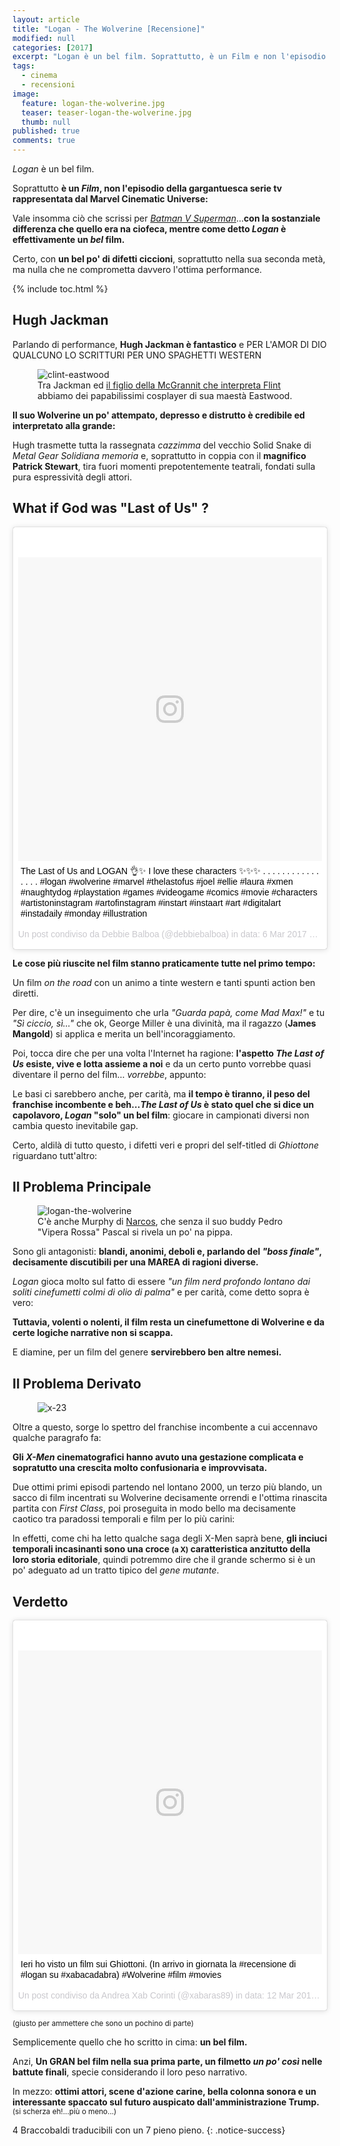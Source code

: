 ```yaml
---
layout: article
title: "Logan - The Wolverine [Recensione]"
modified: null
categories: [2017]
excerpt: "Logan è un bel film. Soprattutto, è un Film e non l'episodio della gargantuesca serie tv rappresentata dal Marvel Cinematic Universe: vale insomma ciò che scrissi per Batman V Superman...."
tags:
  - cinema
  - recensioni
image: 
  feature: logan-the-wolverine.jpg
  teaser: teaser-logan-the-wolverine.jpg
  thumb: null
published: true
comments: true
---
```


_Logan_ è un bel film. 

Soprattutto **è un _Film_, non l'episodio della gargantuesca serie tv rappresentata dal Marvel Cinematic Universe:** 

Vale insomma ciò che scrissi per [_Batman V Superman_](http://xabacadabra.com/2016/batman-v-superman-dawn-of-justice-recensione/)...**con la sostanziale differenza che quello era na ciofeca, mentre come detto _Logan_ è effettivamente un _bel_ film.**

Certo, con **un bel po' di difetti ciccioni**, soprattutto nella sua seconda metà, ma nulla che ne comprometta davvero l'ottima performance.

{% include toc.html %} 

## Hugh Jackman 

Parlando di performance, **Hugh Jackman è fantastico** e PER L'AMOR DI DIO QUALCUNO LO SCRITTURI PER UNO SPAGHETTI WESTERN

<figure>
	<img src='https://crackedrearviewer.files.wordpress.com/2017/02/gbu4.jpg' alt='clint-eastwood'>
	<figcaption>Tra Jackman ed <a href='http://xabacadabra.com/2014/black-sails-recensione/'> il figlio della McGrannit che interpreta Flint</a> abbiamo dei papabilissimi cosplayer di sua maestà Eastwood.</figcaption>
</figure> 

**Il suo Wolverine un po' attempato, depresso e distrutto è credibile ed interpretato alla grande:** 

Hugh trasmette tutta la rassegnata _cazzimma_ del vecchio Solid Snake di _Metal Gear Solidiana memoria_ e, soprattutto in coppia con il **magnifico Patrick Stewart**, tira fuori momenti prepotentemente teatrali, fondati sulla pura espressività degli attori.

## What if God was "Last of Us" ?

<blockquote class="instagram-media" data-instgrm-captioned data-instgrm-version="7" style=" background:#FFF; border:0; border-radius:3px; box-shadow:0 0 1px 0 rgba(0,0,0,0.5),0 1px 10px 0 rgba(0,0,0,0.15); margin: 1px; max-width:658px; padding:0; width:99.375%; width:-webkit-calc(100% - 2px); width:calc(100% - 2px);"><div style="padding:8px;"> <div style=" background:#F8F8F8; line-height:0; margin-top:40px; padding:50.0% 0; text-align:center; width:100%;"> <div style=" background:url(data:image/png;base64,iVBORw0KGgoAAAANSUhEUgAAACwAAAAsCAMAAAApWqozAAAABGdBTUEAALGPC/xhBQAAAAFzUkdCAK7OHOkAAAAMUExURczMzPf399fX1+bm5mzY9AMAAADiSURBVDjLvZXbEsMgCES5/P8/t9FuRVCRmU73JWlzosgSIIZURCjo/ad+EQJJB4Hv8BFt+IDpQoCx1wjOSBFhh2XssxEIYn3ulI/6MNReE07UIWJEv8UEOWDS88LY97kqyTliJKKtuYBbruAyVh5wOHiXmpi5we58Ek028czwyuQdLKPG1Bkb4NnM+VeAnfHqn1k4+GPT6uGQcvu2h2OVuIf/gWUFyy8OWEpdyZSa3aVCqpVoVvzZZ2VTnn2wU8qzVjDDetO90GSy9mVLqtgYSy231MxrY6I2gGqjrTY0L8fxCxfCBbhWrsYYAAAAAElFTkSuQmCC); display:block; height:44px; margin:0 auto -44px; position:relative; top:-22px; width:44px;"></div></div> <p style=" margin:8px 0 0 0; padding:0 4px;"> <a href="https://www.instagram.com/p/BRUIeGVhaof/" style=" color:#000; font-family:Arial,sans-serif; font-size:14px; font-style:normal; font-weight:normal; line-height:17px; text-decoration:none; word-wrap:break-word;" target="_blank">The Last of Us and LOGAN 👌✨ I love these characters ✨✨✨ . . . . . . . . . . . . . . . . #logan #wolverine #marvel #thelastofus #joel #ellie #laura #xmen #naughtydog #playstation #games #videogame #comics #movie #characters #artistoninstagram #artofinstagram #instart #instaart #art #digitalart #instadaily #monday #illustration</a></p> <p style=" color:#c9c8cd; font-family:Arial,sans-serif; font-size:14px; line-height:17px; margin-bottom:0; margin-top:8px; overflow:hidden; padding:8px 0 7px; text-align:center; text-overflow:ellipsis; white-space:nowrap;">Un post condiviso da Debbie Balboa (@debbiebalboa) in data: <time style=" font-family:Arial,sans-serif; font-size:14px; line-height:17px;" datetime="2017-03-06T23:08:46+00:00">6 Mar 2017 alle ore 15:08 PST</time></p></div></blockquote>
<script async defer src="//platform.instagram.com/en_US/embeds.js"></script>

**Le cose più riuscite nel film stanno praticamente tutte nel primo tempo:**

Un film _on the road_ con un animo a tinte western e tanti spunti action ben diretti.

Per dire, c'è un inseguimento che urla _"Guarda papà, come Mad Max!"_ e tu _"Sì ciccio, sì..."_ che ok, George Miller è una divinità, ma il ragazzo (**James Mangold**) si applica e merita un bell'incoraggiamento.

Poi, tocca dire che per una volta l'Internet ha ragione: **l'aspetto _The Last of Us_ esiste, vive e lotta assieme a noi** e da un certo punto vorrebbe quasi diventare il perno del film... _vorrebbe_, appunto: 

Le basi ci sarebbero anche, per carità, ma **il tempo è tiranno, il peso del franchise incombente e beh..._The Last of Us_ è stato quel che si dice un capolavoro, _Logan_ "solo" un bel film**: giocare in campionati diversi non cambia questo inevitabile gap.

Certo, aldilà di tutto questo, i difetti veri e propri del self-titled di _Ghiottone_ riguardano tutt'altro: 

## Il Problema Principale

<figure>
<img src='https://scontent-mxp1-1.xx.fbcdn.net/v/t31.0-8/17015640_679216565583899_8634977701366976455_o.jpg?oh=af057e6de48801672f4311a6311d176c&oe=5963117B' alt='logan-the-wolverine'>
<figcaption>C'è anche Murphy di <a href='http://xabacadabra.com/2015/narcos-recensione/'>Narcos</a>, che senza il suo buddy Pedro "Vipera Rossa" Pascal si rivela un po' na pippa.
</figcaption>
</figure> 

Sono gli antagonisti: **blandi, anonimi, deboli e, parlando del _"boss finale"_, decisamente discutibili per una MAREA di ragioni diverse.**

_Logan_ gioca molto sul fatto di essere _"un film nerd profondo lontano dai soliti cinefumetti colmi di olio di palma"_ e per carità, come detto sopra è vero: 

**Tuttavia, volenti o nolenti, il film resta un cinefumettone di Wolverine e da certe logiche narrative non si scappa.** 

E diamine, per un film del genere **servirebbero ben altre nemesi.**

## Il Problema Derivato

<figure>
<img src='https://scontent-mxp1-1.xx.fbcdn.net/v/t31.0-8/17192057_681053588733530_9090454811219338453_o.jpg?oh=5d89b52518e2e0a7ca778ce34a1e8d65&oe=592FF1FE' alt='x-23'>
</figure> 

Oltre a questo, sorge lo spettro del franchise incombente a cui accennavo qualche paragrafo fa:

**Gli _X-Men_ cinematografici hanno avuto una gestazione complicata e sopratutto una crescita molto confusionaria e improvvisata.**

Due ottimi primi episodi partendo nel lontano 2000, un terzo più blando, un sacco di film incentrati su Wolverine decisamente orrendi e l'ottima rinascita partita con _First Class_, poi proseguita in modo bello ma decisamente caotico tra paradossi temporali e film per lo più carini: 

In effetti, come chi ha letto qualche saga degli X-Men saprà bene, **gli inciuci temporali incasinanti sono una croce <small>(a X)</small> caratteristica anzitutto della loro storia editoriale**, quindi potremmo dire che il grande schermo si è un po' adeguato ad un tratto tipico del _gene mutante_.

## Verdetto 

<blockquote class="instagram-media" data-instgrm-captioned data-instgrm-version="7" style=" background:#FFF; border:0; border-radius:3px; box-shadow:0 0 1px 0 rgba(0,0,0,0.5),0 1px 10px 0 rgba(0,0,0,0.15); margin: 1px; max-width:658px; padding:0; width:99.375%; width:-webkit-calc(100% - 2px); width:calc(100% - 2px);"><div style="padding:8px;"> <div style=" background:#F8F8F8; line-height:0; margin-top:40px; padding:50.0% 0; text-align:center; width:100%;"> <div style=" background:url(data:image/png;base64,iVBORw0KGgoAAAANSUhEUgAAACwAAAAsCAMAAAApWqozAAAABGdBTUEAALGPC/xhBQAAAAFzUkdCAK7OHOkAAAAMUExURczMzPf399fX1+bm5mzY9AMAAADiSURBVDjLvZXbEsMgCES5/P8/t9FuRVCRmU73JWlzosgSIIZURCjo/ad+EQJJB4Hv8BFt+IDpQoCx1wjOSBFhh2XssxEIYn3ulI/6MNReE07UIWJEv8UEOWDS88LY97kqyTliJKKtuYBbruAyVh5wOHiXmpi5we58Ek028czwyuQdLKPG1Bkb4NnM+VeAnfHqn1k4+GPT6uGQcvu2h2OVuIf/gWUFyy8OWEpdyZSa3aVCqpVoVvzZZ2VTnn2wU8qzVjDDetO90GSy9mVLqtgYSy231MxrY6I2gGqjrTY0L8fxCxfCBbhWrsYYAAAAAElFTkSuQmCC); display:block; height:44px; margin:0 auto -44px; position:relative; top:-22px; width:44px;"></div></div> <p style=" margin:8px 0 0 0; padding:0 4px;"> <a href="https://www.instagram.com/p/BRiLfmHDfRt/" style=" color:#000; font-family:Arial,sans-serif; font-size:14px; font-style:normal; font-weight:normal; line-height:17px; text-decoration:none; word-wrap:break-word;" target="_blank">Ieri ho visto un film sui Ghiottoni. (In arrivo in giornata la #recensione di #logan su #xabacadabra) #Wolverine #film #movies</a></p> <p style=" color:#c9c8cd; font-family:Arial,sans-serif; font-size:14px; line-height:17px; margin-bottom:0; margin-top:8px; overflow:hidden; padding:8px 0 7px; text-align:center; text-overflow:ellipsis; white-space:nowrap;">Un post condiviso da Andrea Xab Corinti (@xabaras89) in data: <time style=" font-family:Arial,sans-serif; font-size:14px; line-height:17px;" datetime="2017-03-12T10:04:33+00:00">12 Mar 2017 alle ore 03:04 PDT</time></p></div></blockquote>
<script async defer src="//platform.instagram.com/en_US/embeds.js"></script>

<small>(giusto per ammettere che sono un pochino di parte)</small>

Semplicemente quello che ho scritto in cima: **un bel film.** 

Anzi, **Un GRAN bel film nella sua prima parte, un filmetto _un po' così_ nelle battute finali**, specie considerando il loro peso narrativo. 

In mezzo: **ottimi attori, scene d'azione carine, bella colonna sonora e un interessante spaccato sul futuro auspicato dall'amministrazione Trump.** <small>(si scherza eh!...più o meno...)</small>

4 Braccobaldi traducibili con un 7 pieno pieno.
{: .notice-success}

<script type="application/ld+json">
{
  "@context":"http://schema.org",
  "@type":"Movie",
  "name":"Logan - Te Wolverine",
  "image": "http://xabacadabra.com/images/teaser-logan-the-wolverine.jpg",
  "director": "James Mangold",
  "review": {
    "@type": "Review",
    "reviewRating": {
      "@type": "Rating",
      "ratingValue": "4"
    },
    "name": "about",
    "author": {
      "@type": "Person",
      "name": "Andrea Xab Corinti",
    "image": "http://xabacadabra.com/andrea-corinti/images/avatar.jpg",
   },
   "datePublished": "2017-3-12",
   "dateCreated" : "2017-3-12",
    "reviewBody": "Semplicemente quello che ho scritto in cima: un bel film. Anzi, Un GRAN bel film nella sua prima parte, un filmetto un po' così  nelle battute finali, specie considerando il loro peso narrativo."
  }
}
</script> 